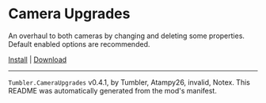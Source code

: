 # Camera Upgrades

An overhaul to both cameras by changing and deleting some properties. Default enabled options are recommended.

[Install](https://hitman-resources.netlify.app/smf-install-link/https://github.com/NeetBux-Hash/Tumbler.CameraUpgrades/releases/latest/download/mod.framework.zip) | [Download](https://github.com/NeetBux-Hash/Tumbler.CameraUpgrades/releases/latest/download/mod.framework.zip)

---

`Tumbler.CameraUpgrades` v0.4.1, by Tumbler, Atampy26, invalid, Notex. This README was automatically generated from the mod's manifest.
